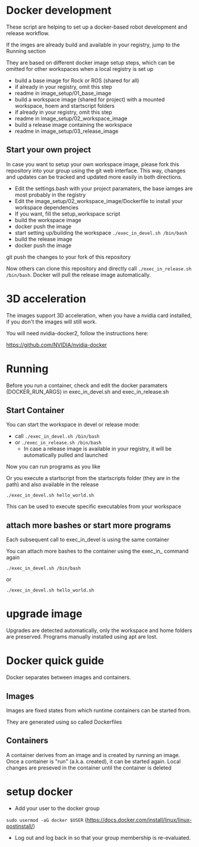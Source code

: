 # Docker development 

These script are helping to set up a docker-based robot development and release workflow.

If the imges are already build and available in your registry, jump to the Running section

They are based on different docker image setup steps, which can be omitted for other workspaces when a local registry is set up

* build a base image for Rock or ROS (shared for all)
 * if already in your registry, omit this step
 * readme in image_setup/01_base_image
* build a workspace image (shared for project) with a mounted workspace, hoem and startscript folders
 * if already in your registry, omit this step
 * readme in image_setup/02_workspace_image
* build a release image containing the workspace
 * readme in image_setup/03_release_image

## Start your own project

In case you want to setup your own workspace image, please fork this repository into your group using the git web interface.
This way, changes and updates can be tracked and updated more easily in both directions.

* Edit the settings.bash with your project paramaters, the base iamges are most probably in the registry
* Edit the image_setup/02_workspace_image/Dockerfile to install your workspace dependencies
* If you want, fill the setup_workspace script
* build the workspace image
 * docker push the image
* start setting up/building the workspace ```./exec_in_devel.sh /bin/bash```
* build the release image
 * docker push the image

git push the changes to your fork of this repository

Now others can clone this repository and directly call ```./exec_in_release.sh /bin/bash```.
Docker will pull the release image automatically.



# 3D acceleration

The images support 3D acceleration, when you have a nvidia card installed, if you don't the images will still work.

You will need nvidia-docker2, follow the instructions here: 

https://github.com/NVIDIA/nvidia-docker



# Running 

Before you run a container, check and edit the docker paramaters (DOCKER\_RUN\_ARGS) in exec_in_devel.sh and exec_in_release.sh

## Start Container

You can start the workspace in devel or release mode:

* call ```./exec_in_devel.sh /bin/bash``` 
* or   ```./exec_in_release.sh /bin/bash``` 
  * In case a release image is available in your registry, it will be automatically pulled and launched

Now you can run programs as you like

Or you execute a startscript from the startscripts folder (they are in the path) and also available in the release

```./exec_in_devel.sh hello_world.sh```

This can be used to execute specific executables from your workspace


## attach more bashes or start more programs

Each subsequent call to exec\_in\_devel is using the same container

You can attach more bashes to the container using the exec\_in\_ command again

```./exec_in_devel.sh /bin/bash```

or 

```./exec_in_devel.sh hello_world.sh```


# upgrade image

Upgrades are detected automatically, only the workspace and home folders are preserved.
Programs manually installed using apt are lost.



# Docker quick guide

Docker separates between images and containers.

## Images

Images are fixed states from which runtime containers can be started from.

They are generated using so called Dockerfiles

## Containers

A container derives from an image and is created by running an image.
Once a container is "run" (a.k.a. created), it can be started again.
Local changes are preseved in the container until the container is deleted

# setup docker

* Add your user to the docker group

`sudo usermod -aG docker $USER` (https://docs.docker.com/install/linux/linux-postinstall/)

* Log out and log back in so that your group membership is re-evaluated.



